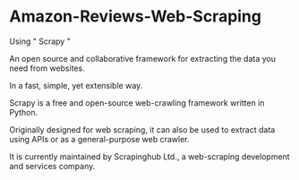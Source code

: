 # Amazon-Reviews-Web-Scraping

Using " Scrapy "

An open source and collaborative framework for extracting the data you need from websites.

In a fast, simple, yet extensible way.

Scrapy is a free and open-source web-crawling framework written in Python.

Originally designed for web scraping, it can also be used to extract data using APIs or as a general-purpose web crawler.

It is currently maintained by Scrapinghub Ltd., a web-scraping development and services company.
